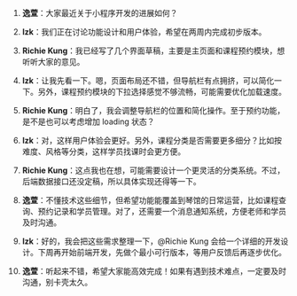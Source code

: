 1. **逸萱**：大家最近关于小程序开发的进展如何？

2. **lzk**：我们正在讨论功能设计和用户体验，希望在两周内完成初步版本。

3. **Richie Kung**：我已经写了几个界面草稿，主要是主页面和课程预约模块，想听听大家的意见。

4. **lzk**：让我先看一下。嗯，页面布局还不错，但导航栏有点拥挤，可以简化一下。另外，课程预约模块的下拉选择感觉不够流畅，可能需要优化加载速度。

5. **Richie Kung**：明白了，我会调整导航栏的位置和简化操作。至于预约功能，是不是也可以考虑增加 loading 状态？

6. **lzk**：对，这样用户体验会更好。另外，课程分类是否需要更多细分？比如按难度、风格等分类，这样学员找课时会更方便。

7. **Richie Kung**：这点我也在想，可能需要设计一个更灵活的分类系统。不过，后端数据接口还没定稿，所以具体实现还得等一下。

8. **逸萱**：不懂技术这些细节，但希望功能能覆盖到琴馆的日常运营，比如课程查询、预约记录和学员管理。对了，还需要一个消息通知系统，方便老师和学员及时沟通。

9. **lzk**：好的，我会把这些需求整理一下，@Richie Kung 会给一个详细的开发设计。下周再开始前端开发，先做个最小可行版本，等用户反馈后再逐步优化。

10. **逸萱**：听起来不错，希望大家能高效完成！如果有遇到技术难点，一定要及时沟通，别卡壳太久。